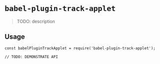 # `babel-plugin-track-applet`

> TODO: description

## Usage

```
const babelPluginTrackApplet = require('babel-plugin-track-applet');

// TODO: DEMONSTRATE API
```
